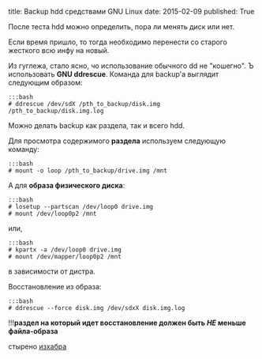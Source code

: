 title: Backup hdd средствами GNU Linux
date: 2015-02-09
published: True

После теста hdd можно определить, пора ли менять диск или нет.

Если время пришло, то тогда необходимо перенести со старого жесткого всю инфу на новый.

Из гуглежа, стало ясно, чо использование обычного dd не "кошегно". Ъ использовать **GNU ddrescue**. Команда для backup'а выглядит следующим образом:

	:::bash
	# ddrescue /dev/sdX /pth_to_backup/disk.img /pth_to_backup/disk.img.log

Можно делать backup как раздела, так и всего hdd.

Для просмотра содержимого **раздела** используем следующую команду:

	:::bash
	# mount -o loop /pth_to_backup/drive.img /mnt

А для **образа физического диска**:

	:::bash
	# losetup --partscan /dev/loop0 drive.img
	# mount /dev/loop0p2 /mnt

или,

	:::bash
	# kpartx -a /dev/loop0 drive.img
	# mount /dev/mapper/loop0p2 /mnt

в зависимости от дистра.

Восстановление из образа:

	:::bash
	# ddrescue --force disk.img /dev/sdxX disk.img.log

!!!**раздел на который идет восстановление должен быть *НЕ* меньше файла-образа**

стырено [изхабра](http://habrahabr.ru/post/233961/)
